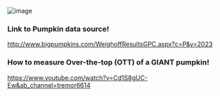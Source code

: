 ![image](https://github.com/tidy-MN/tidy-exercises/assets/7883076/8c8654e2-7caa-493e-a01b-bef9a3f8b245)

### Link to Pumpkin data source!

<http://www.bigpumpkins.com/WeighoffResultsGPC.aspx?c=P&y=2023>

### How to measure Over-the-top (OTT) of a GIANT pumpkin!

<https://www.youtube.com/watch?v=Cd1S8gUC-Ew&ab_channel=tremor6614>
